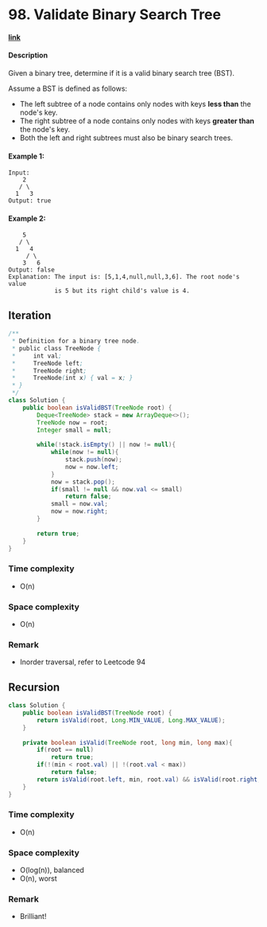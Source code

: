 # 98. Validate Binary Search Tree

#### [link](https://leetcode.com/problems/validate-binary-search-tree/description/) 

#### Description
Given a binary tree, determine if it is a valid binary search tree (BST).

Assume a BST is defined as follows:

* The left subtree of a node contains only nodes with keys **less than** the node's key.
* The right subtree of a node contains only nodes with keys **greater than** the node's key.
* Both the left and right subtrees must also be binary search trees.

#### Example 1:
```
Input:
    2
   / \
  1   3
Output: true
```
#### Example 2:
```
    5
   / \
  1   4
     / \
    3   6
Output: false
Explanation: The input is: [5,1,4,null,null,3,6]. The root node's value
             is 5 but its right child's value is 4.

```

## Iteration
```java
/**
 * Definition for a binary tree node.
 * public class TreeNode {
 *     int val;
 *     TreeNode left;
 *     TreeNode right;
 *     TreeNode(int x) { val = x; }
 * }
 */
class Solution {
    public boolean isValidBST(TreeNode root) {
        Deque<TreeNode> stack = new ArrayDeque<>();
        TreeNode now = root;
        Integer small = null;
        
        while(!stack.isEmpty() || now != null){
            while(now != null){
                stack.push(now);
                now = now.left;
            }
            now = stack.pop();
            if(small != null && now.val <= small)
                return false;
            small = now.val;
            now = now.right;
        }
        
        return true;
    }
}
```

### Time complexity
* O(n)
### Space complexity
* O(n)
### Remark
* Inorder traversal, refer to Leetcode 94

## Recursion
```java
class Solution {
    public boolean isValidBST(TreeNode root) {
        return isValid(root, Long.MIN_VALUE, Long.MAX_VALUE);
    }
    
    private boolean isValid(TreeNode root, long min, long max){
        if(root == null)
            return true;
        if(!(min < root.val) || !(root.val < max))
            return false;
        return isValid(root.left, min, root.val) && isValid(root.right, root.val, max);
    }
}
```
### Time complexity
* O(n)
### Space complexity
* O(log(n)), balanced
* O(n), worst
### Remark
* Brilliant!